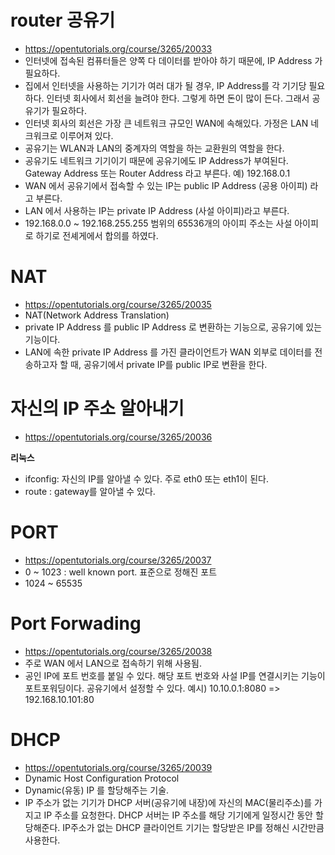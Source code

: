 # router 공유기

- https://opentutorials.org/course/3265/20033
- 인터넷에 접속된 컴퓨터들은 양쪽 다 데이터를 받아야 하기 때문에, IP Address 가 필요하다.
- 집에서 인터넷을 사용하는 기기가 여러 대가 될 경우, IP Address를 각 기기당 필요하다. 인터넷 회사에서 회선을 늘려야 한다. 그렇게 하면 돈이 많이 든다. 그래서 공유기가 필요하다.
- 인터넷 회사의 회선은 가장 큰 네트워크 규모인 WAN에 속해있다. 가정은 LAN 네크워크로 이루어져 있다.
- 공유기는 WLAN과 LAN의 중계자의 역할을 하는 교환원의 역할을 한다.
- 공유기도 네트워크 기기이기 때문에 공유기에도 IP Address가 부여된다. Gateway Address 또는 Router Address 라고 부른다. 예) 192.168.0.1
- WAN 에서 공유기에서 접속할 수 있는 IP는 public IP Address (공용 아이피) 라고 부른다.
- LAN 에서 사용하는 IP는 private IP Address (사설 아이피)라고 부른다.
- 192.168.0.0 ~ 192.168.255.255 범위의 65536개의 아이피 주소는 사설 아이피로 하기로 전셰게에서 합의를 하였다.

# NAT

- https://opentutorials.org/course/3265/20035
- NAT(Network Address Translation)
- private IP Address 를 public IP Address 로 변환하는 기능으로, 공유기에 있는 기능이다.
- LAN에 속한 private IP Address 를 가진 클라이언트가 WAN 외부로 데이터를 전송하고자 할 때, 공유기에서 private IP를 public IP로 변환을 한다.

# 자신의 IP 주소 알아내기

- https://opentutorials.org/course/3265/20036

**리눅스**  
- ifconfig: 자신의 IP를 알아낼 수 있다. 주로 eth0 또는 eth1이 된다.
- route : gateway를 알아낼 수 있다.

# PORT

- https://opentutorials.org/course/3265/20037
- 0 ~ 1023 : well known port. 표준으로 정해진 포트
- 1024 ~ 65535

# Port Forwading

- https://opentutorials.org/course/3265/20038
- 주로 WAN 에서 LAN으로 접속하기 위해 사용됨.
- 공인 IP에 포트 번호를 붙일 수 있다. 해당 포트 번호와 사설 IP를 연결시키는 기능이 포트포워딩이다. 공유기에서 설정할 수 있다.
예시) 10.10.0.1:8080 => 192.168.10.101:80


# DHCP
- https://opentutorials.org/course/3265/20039
- Dynamic Host Configuration Protocol
- Dynamic(유동) IP 를 할당해주는 기술.
- IP 주소가 없는 기기가 DHCP 서버(공유기에 내장)에 자신의 MAC(물리주소)를 가지고 IP 주소를 요청한다. DHCP 서버는 IP 주소를 해당 기기에게 일정시간 동안 할당해준다. IP주소가 없는 DHCP 클라이언트 기기는 할당받은 IP를 정해신 시간만큼 사용한다.
